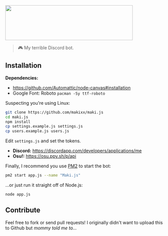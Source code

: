 <img height="110" width="400" src="https://i.imgur.com/HcYFflq.png">

> 🎮 My terrible Discord bot.

## Installation

**Dependencies:**

- https://github.com/Automattic/node-canvas#installation
- Google Font: Roboto `pacman -Sy ttf-roboto`

Suspecting you're using Linux:

```sh
git clone https://github.com/makixx/maki.js
cd maki.js
npm install
cp settings.example.js settings.js
cp users.example.js users.js
```
Edit `settings.js` and set the tokens.

- **Discord:** https://discordapp.com/developers/applications/me
- **Osu!:** https://osu.ppy.sh/p/api

Finally, I recommend you use [PM2](https://www.npmjs.com/package/pm2) to start the bot:

```sh
pm2 start app.js --name "Maki.js"
```
...or just run it straight off of Node.js:

```sh
node app.js
```
## Contribute

Feel free to fork or send pull requests! I originally didn't want to upload this to Github but *mommy told me to...*
